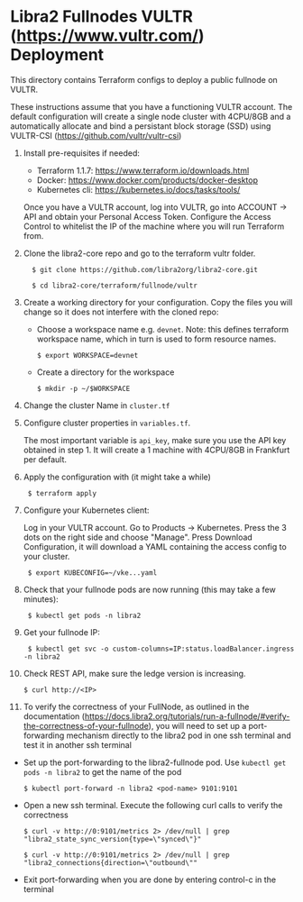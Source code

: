 Libra2 Fullnodes VULTR (https://www.vultr.com/) Deployment
==============================

This directory contains Terraform configs to deploy a public fullnode on VULTR.

These instructions assume that you have a functioning VULTR account. 
The default configuration will create a single node cluster with 4CPU/8GB and a automatically allocate and bind a persistant block storage (SSD) using VULTR-CSI (https://github.com/vultr/vultr-csi)


1. Install pre-requisites if needed:

   * Terraform 1.1.7: https://www.terraform.io/downloads.html
   * Docker: https://www.docker.com/products/docker-desktop
   * Kubernetes cli: https://kubernetes.io/docs/tasks/tools/
   
   Once you have a VULTR account, log into VULTR, go into ACCOUNT -> API and obtain your Personal Access Token.
   Configure the Access Control to whitelist the IP of the machine where you will run Terraform from.


2. Clone the libra2-core repo and go to the terraform vultr folder.

         $ git clone https://github.com/libra2org/libra2-core.git

         $ cd libra2-core/terraform/fullnode/vultr

3. Create a working directory for your configuration.  Copy the files you will change so it does not interfere with the cloned repo:

   * Choose a workspace name e.g. `devnet`. Note: this defines terraform workspace name, which in turn is used to form resource names.

         $ export WORKSPACE=devnet

   * Create a directory for the workspace

         $ mkdir -p ~/$WORKSPACE         

4. Change the cluster Name in `cluster.tf`

5. Configure cluster properties in `variables.tf`. 

    The most important variable is `api_key`, make sure you use the API key obtained in step 1. It will create a 1 machine with 4CPU/8GB in Frankfurt per default.

6. Apply the configuration with (it might take a while)
        
        $ terraform apply

7. Configure your Kubernetes client:

    Log in your VULTR account. Go to Products -> Kubernetes. Press  the 3 dots on the right side and choose "Manage".
    Press Download Configuration, it will download a YAML containing the access config to your cluster.

        $ export KUBECONFIG=~/vke...yaml

8. Check that your fullnode pods are now running (this may take a few minutes):

        $ kubectl get pods -n libra2

9. Get your fullnode IP:

        $ kubectl get svc -o custom-columns=IP:status.loadBalancer.ingress -n libra2

10. Check REST API, make sure the ledge version is increasing.

        $ curl http://<IP>

11. To verify the correctness of your FullNode, as outlined in the documentation (https://docs.libra2.org/tutorials/run-a-fullnode/#verify-the-correctness-of-your-fullnode), you will need to set up a port-forwarding mechanism directly to the libra2 pod in one ssh terminal and test it in another ssh terminal

   * Set up the port-forwarding to the libra2-fullnode pod.  Use `kubectl get pods -n libra2` to get the name of the pod

         $ kubectl port-forward -n libra2 <pod-name> 9101:9101

   * Open a new ssh terminal.  Execute the following curl calls to verify the correctness

         $ curl -v http://0:9101/metrics 2> /dev/null | grep "libra2_state_sync_version{type=\"synced\"}"

         $ curl -v http://0:9101/metrics 2> /dev/null | grep "libra2_connections{direction=\"outbound\""

   * Exit port-forwarding when you are done by entering control-c in the terminal
